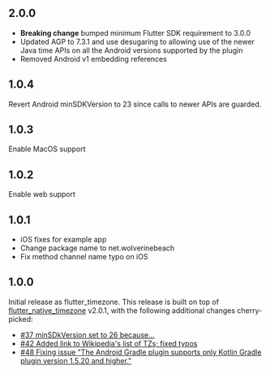 ## 2.0.0

* **Breaking change** bumped minimum Flutter SDK requirement to 3.0.0
* Updated AGP to 7.3.1 and use desugaring to allowing use of the newer Java time APIs on all the Android versions supported by the plugin
* Removed Android v1 embedding references

## 1.0.4

Revert Android minSDKVersion to 23 since calls to newer APIs are guarded.

## 1.0.3

Enable MacOS support

## 1.0.2

Enable web support

## 1.0.1

* iOS fixes for example app
* Change package name to net.wolverinebeach
* Fix method channel name typo on iOS

## 1.0.0

Initial release as flutter_timezone. This release is built on top of 
[flutter_native_timezone](https://github.com/pinkfish/flutter_native_timezone) v2.0.1, with the 
following additional changes cherry-picked:
* [#37 minSDkVersion set to 26 because...](https://github.com/pinkfish/flutter_native_timezone/pull/37)
* [#42 Added link to Wikipedia's list of TZs; fixed typos](https://github.com/pinkfish/flutter_native_timezone/pull/42)
* [#48 Fixing issue "The Android Gradle plugin supports only Kotlin Gradle plugin version 1.5.20 and higher."](https://github.com/pinkfish/flutter_native_timezone/pull/48)
